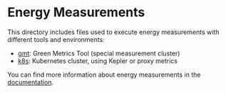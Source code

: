 # Energy Measurements

This directory includes files used to execute energy measurements with different tools and environments:

- [gmt](./gmt/): Green Metrics Tool (special measurement cluster)
- [k8s](./k8s/): Kubernetes cluster, using Kepler or proxy metrics

You can find more information about energy measurements in the [documentation](https://t2-documentation.readthedocs.io/en/latest/measurements/index.html).
